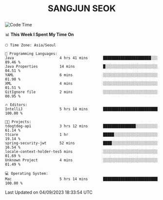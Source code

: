 <h1>
 <p align="center">
   SANGJUN SEOK
 </p>
</h1>

<!--START_SECTION:waka-->
![Code Time](http://img.shields.io/badge/Code%20Time-2%2C816%20hrs%2051%20mins-blue)

📊 **This Week I Spent My Time On** 

```text
🕑︎ Time Zone: Asia/Seoul

💬 Programming Languages: 
Java                     4 hrs 41 mins       ██████████████████████░░░   89.46 % 
Java Properties          14 mins             █░░░░░░░░░░░░░░░░░░░░░░░░   04.51 % 
YAML                     6 mins              ░░░░░░░░░░░░░░░░░░░░░░░░░   01.98 % 
XML                      4 mins              ░░░░░░░░░░░░░░░░░░░░░░░░░   01.51 % 
GitIgnore file           2 mins              ░░░░░░░░░░░░░░░░░░░░░░░░░   00.95 % 

🔥 Editors: 
IntelliJ                 5 hrs 14 mins       █████████████████████████   100.00 % 

🐱‍💻 Projects: 
tdogtdog-api             3 hrs 12 mins       ███████████████░░░░░░░░░░   61.14 % 
ttcare                   1 hr                █████░░░░░░░░░░░░░░░░░░░░   19.14 % 
spring-security-jwt      52 mins             ████░░░░░░░░░░░░░░░░░░░░░   16.54 % 
locale-context-holder-tes5 mins              ░░░░░░░░░░░░░░░░░░░░░░░░░   01.69 % 
Unknown Project          4 mins              ░░░░░░░░░░░░░░░░░░░░░░░░░   01.49 % 

💻 Operating System: 
Mac                      5 hrs 14 mins       █████████████████████████   100.00 % 
```


 Last Updated on 04/09/2023 18:33:54 UTC
<!--END_SECTION:waka-->
